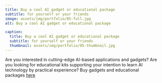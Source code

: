 ```yaml
---
title: Buy a cool AI gadget or educational package
subtitle: for yourself or your friends
image: assets/img/portfolio/05-full.jpg
alt: Buy a cool AI gadget or educational package

caption:
  title: Buy a cool AI gadget or educational package
  subtitle: for yourself or your friends
  thumbnail: assets/img/portfolio/05-thumbnail.jpg
---
```


Are you interested in cutting-edge AI-based applications and gadgets? Are you looking for educational kits supporting your intention to learn AI technology by practical experience? Buy gadgets and educational packages [here]()

